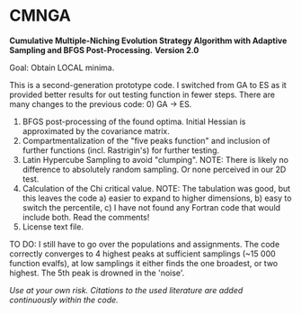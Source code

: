 # CMNGA
**Cumulative Multiple-Niching Evolution Strategy Algorithm with Adaptive Sampling and BFGS Post-Processing.**
**Version 2.0**

Goal: Obtain LOCAL minima.

This is a second-generation prototype code. I switched from GA to ES as it provided better results for out testing function in fewer steps. There are many changes to the previous code:
0) GA -> ES.
1) BFGS post-processing of the found optima. Initial Hessian is approximated by the covariance matrix.
2) Compartmentalization of the "five peaks function" and inclusion of further functions (incl. Rastrigin's) for further testing.
3) Latin Hypercube Sampling to avoid "clumping". NOTE: There is likely no difference to absolutely random sampling. Or none perceived in our 2D test.
4) Calculation of the Chi critical value. NOTE: The tabulation was good, but this leaves the code a) easier to expand to higher dimensions, b) easy to switch the percentile, c) I have not found any Fortran code that would include both. Read the comments!
5) License text file.

TO DO: I still have to go over the populations and assignments. The code correctly converges to 4 highest peaks at sufficient samplings (~15 000 function evalfs), at low samplings it either finds the one broadest, or two highest. The 5th peak is drowned in the 'noise'.


*Use at your own risk. Citations to the used literature are added continuously within the code.*
